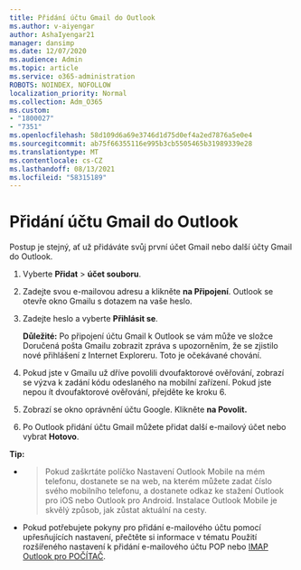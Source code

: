 ```yaml
---
title: Přidání účtu Gmail do Outlook
ms.author: v-aiyengar
author: AshaIyengar21
manager: dansimp
ms.date: 12/07/2020
ms.audience: Admin
ms.topic: article
ms.service: o365-administration
ROBOTS: NOINDEX, NOFOLLOW
localization_priority: Normal
ms.collection: Adm_O365
ms.custom:
- "1800027"
- "7351"
ms.openlocfilehash: 58d109d6a69e3746d1d75d0ef4a2ed7876a5e0e4
ms.sourcegitcommit: ab75f66355116e995b3cb5505465b31989339e28
ms.translationtype: MT
ms.contentlocale: cs-CZ
ms.lasthandoff: 08/13/2021
ms.locfileid: "58315189"
---
```

# <a name="add-a-gmail-account-to-outlook"></a>Přidání účtu Gmail do Outlook

Postup je stejný, ať už přidáváte svůj první účet Gmail nebo další účty Gmail do Outlook.

1. Vyberte **Přidat**  >  **účet souboru**.
1. Zadejte svou e-mailovou adresu a klikněte **na Připojení**. Outlook se otevře okno Gmailu s dotazem na vaše heslo. 
1. Zadejte heslo a vyberte **Přihlásit se**.

    **Důležité:** Po připojení účtu Gmail k Outlook se vám může ve složce Doručená pošta Gmailu zobrazit zpráva s upozorněním, že se zjistilo nové přihlášení z Internet Exploreru. Toto je očekávané chování.

4. Pokud jste v Gmailu už dříve povolili dvoufaktorové ověřování, zobrazí se výzva k zadání kódu odeslaného na mobilní zařízení. Pokud jste nepou ít dvoufaktorové ověřování, přejděte ke kroku 6.
1. Zobrazí se okno oprávnění účtu Google. Klikněte **na Povolit.**
1. Po Outlook přidání účtu Gmail můžete přidat další e-mailový účet nebo vybrat **Hotovo**.

**Tip:**
- > Pokud zaškrtáte políčko Nastavení Outlook Mobile na mém telefonu, dostanete se na web, na kterém můžete zadat číslo svého mobilního telefonu, a dostanete odkaz ke stažení Outlook pro iOS nebo Outlook pro Android. Instalace Outlook Mobile je skvělý způsob, jak zůstat aktuální na cesty.
- Pokud potřebujete pokyny pro přidání e-mailového účtu pomocí upřesňujících nastavení, přečtěte si informace v tématu Použití rozšířeného nastavení k přidání e-mailového účtu POP nebo [IMAP Outlook pro POČÍTAČ](https://support.microsoft.com/office/change-or-update-email-account-settings-in-outlook-for-windows-560a9065-3c3a-4ec5-a24f-cdb9a8d622a2#bkmk_advanced).
